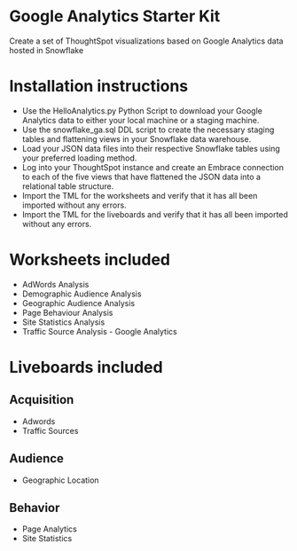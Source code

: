# Google Analytics Starter Kit
Create a set of ThoughtSpot visualizations based on Google Analytics data hosted in Snowflake

# Installation instructions
- Use the HelloAnalytics.py Python Script to download your Google Analytics data to either your local machine or a staging machine.
- Use the snowflake_ga.sql DDL script to create the necessary staging tables and flattening views in your Snowflake data warehouse.
- Load your JSON data files into their respective Snowflake tables using your preferred loading method.
- Log into your ThoughtSpot instance and create an Embrace connection to each of the five views that have flattened the JSON data into a relational table structure.
- Import the TML for the worksheets and verify that it has all been imported without any errors.
- Import the TML for the liveboards and verify that it has all been imported without any errors.

# Worksheets included
- AdWords Analysis 
- Demographic Audience Analysis
- Geographic Audience Analysis
- Page Behaviour Analysis
- Site Statistics Analysis
- Traffic Source Analysis - Google Analytics

# Liveboards included

## Acquisition
 - Adwords
 - Traffic Sources

## Audience
- Geographic Location

## Behavior
- Page Analytics
- Site Statistics





